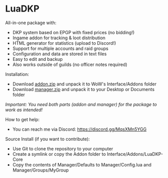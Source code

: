# LuaDKP

All-in-one package with:
* DKP system based on EPGP with fixed prices (no bidding!)
* Ingame addon for tracking & loot distribution
* HTML generator for statistics (upload to Discord!)
* Support for multiple accounts and raid groups
* Configuration and data are stored in text files
* Easy to edit and backup
* Also works outside of guilds (no officer notes required)

Installation:
* Download [addon.zip](https://github.com/int3code/LuaDKP/releases/latest/download/addon.zip) and unpack it to WoW's Interface/Addons folder
* Download [manager.zip](https://github.com/int3code/LuaDKP/releases/latest/download/manager.zip) and unpack it to your Desktop or Documents folder

*Important: You need both parts (addon and manager) for the package to work as intended!*

How to get help:
* You can reach me via Discord: https://discord.gg/MqsXMn5YGG

Source Install (if you want to contribute):
* Use Git to clone the repository to your computer
* Create a symlink or copy the Addon folder to Interface/Addons/LuaDKP-Core
* Copy the contents of Manager/Defaults to Manager/Config.lua and Manager/Groups/MyGroup
